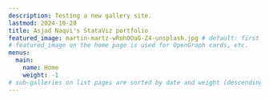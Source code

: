 ```yaml
---
description: Testing a new gallery site.
lastmod: 2024-10-28
title: Asjad Naqvi's StataViz portfolio
featured_image: martin-martz-wRuhOOaG-Z4-unsplash.jpg # default: first image in this directory
# featured_image on the home page is used for OpenGraph cards, etc.
menus:
  main:
    name: Home
    weight: -1
# sub-galleries on list pages are sorted by date and weight (descending)
---
```

